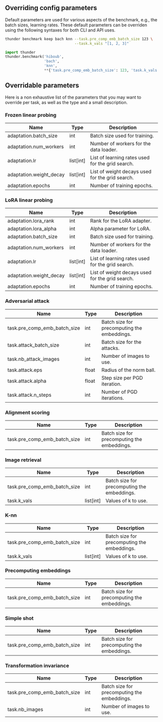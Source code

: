## Overriding config parameters

Default parameters are used for various aspects of the benchmark, e.g., the batch sizes, learning rates. These default parameters can be overriden using the following syntaxes for both CLI and API uses.

```bash
thunder benchmark keep bach knn --task.pre_comp_emb_batch_size 123 \
                                --task.k_vals "[1, 2, 3]"
```

```python
import thunder
thunder.benchmark('hiboub',
                  'bach',
                  'knn',
                  **{'task.pre_comp_emb_batch_size': 123, 'task.k_vals': [1, 2, 3]})
```

## Overridable parameters
Here is a non exhaustive list of the parameters that you may want to override per task, as well as the type and a small description.

### Frozen linear probing
| Name | Type | Description |
|------|---|---|
| adaptation.batch_size | int | Batch size used for training. |
| adaptation.num_workers | int | Number of workers for the data loader. |
| adaptation.lr | list[int] | List of learning rates used for the grid search. |
| adaptation.weight_decay | list[int] | List of weight decays used for the grid search. |
| adaptation.epochs | int | Number of training epochs. |


### LoRA linear probing
| Name | Type | Description |
|------|---|---|
| adaptation.lora_rank | int | Rank for the LoRA adapter. |
| adaptation.lora_alpha | int | Alpha parameter for LoRA. |
| adaptation.batch_size | int | Batch size used for training. |
| adaptation.num_workers | int | Number of workers for the data loader. |
| adaptation.lr | list[int] | List of learning rates used for the grid search. |
| adaptation.weight_decay | list[int] | List of weight decays used for the grid search. |
| adaptation.epochs | int | Number of training epochs. |

### Adversarial attack
| Name | Type | Description |
|------|---|---|
| task.pre_comp_emb_batch_size | int | Batch size for precomputing the embeddings. |
| task.attack_batch_size | int | Batch size for the attacks. |
| task.nb_attack_images | int | Number of images to use. |
| task.attack.eps | float | Radius of the norm ball. |
| task.attack.alpha | float | Step size per PGD iteration. |
| task.attack.n_steps | int | Number of PGD iterations. |

### Alignment scoring
| Name | Type | Description |
|------|---|---|
| task.pre_comp_emb_batch_size | int | Batch size for precomputing the embeddings. |

### Image retrieval
| Name | Type | Description |
|------|---|---|
| task.pre_comp_emb_batch_size | int | Batch size for precomputing the embeddings. |
| task.k_vals | list[int] | Values of k to use. |

### K-nn
| Name | Type | Description |
|------|---|---|
| task.pre_comp_emb_batch_size | int | Batch size for precomputing the embeddings. |
| task.k_vals | list[int] | Values of k to use. |

### Precomputing embeddings
| Name | Type | Description |
|------|---|---|
| task.pre_comp_emb_batch_size | int | Batch size for precomputing the embeddings. |

### Simple shot
| Name | Type | Description |
|------|---|---|
| task.pre_comp_emb_batch_size | int | Batch size for precomputing the embeddings. |

### Transformation invariance
| Name | Type | Description |
|------|---|---|
| task.pre_comp_emb_batch_size | int | Batch size for precomputing the embeddings. |
| task.nb_images | int | Number of images to use. |